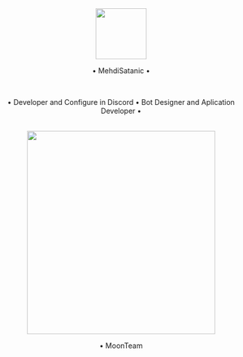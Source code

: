 <div align="center">
<img src="https://media.discordapp.net/attachments/959980033676542023/996684575117942854/1657698512966.png" align="center" height="100" width="100" /></br>
<p>• MehdiSatanic •</p>
</div></br>

<div align="center">
  <p>• Developer and Configure in Discord • Bot Designer and Aplication Developer •</p>
</div></br>


<div align="center">
<img src="https://cdn.discordapp.com/attachments/862717041152229426/982804644629712946/abol.jpg" align="center" height="400" width="370" /></br>
<p>• MoonTeam</p>
</div></br>

